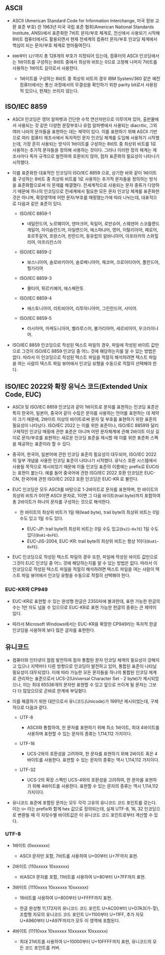 ## ASCII

- ASCII (American Standard Code for Information Interchange, 미국 정보 교환 표준 부호) 란 1963년 미국 국립 표준 협회(American National Standards Institute, ANSI)에서 표준화한 7비트 문자/부호 체계로, 전신에서 사용되기 시작해 8비트 컴퓨터에서도 활용되면서 현재 전세계의 컴퓨터 문자/부호 인코딩 체계에서 핵심이 되는 문자/부호 체계로 받아들여진다.

- `000`부터 `127`까지 총 128개의 부호가 지정되어 있는데, 컴퓨터의 ASCII 인코딩에서는 1바이트를 구성하는 8비트 중에서 최상위 비트는 0으로 고정해 나머지 7비트를 사용하는 1바이트 길이로서 사용한다.

  - 1바이트를 구성하는 8비트 중 최상위 비트의 경우 IBM System/360 같은 예전 컴퓨터에서는 통신 과정에서의 무결성을 확인하기 위한 parity bit로서 사용된 적 있으나, 현재는 쓰이지 않는다.


## ISO/IEC 8859

- ASCII 인코딩은 영어 알파벳과 간단한 수학 연산자만으로 이루어져 있어, 출판물에서 사용되는 것 같은 다양한 문장부호나 유럽 알파벳에서 사용되는 diacritic, 그외 여러 나라의 문자들을 표현하는 데는 제약이 있다. 이를 표현하기 위해 ASCII 기반으로 여러 컴퓨터 제조사에서 독자적인 문자 인코딩 체계를 도입해 사용하기 시작했는데, 가장 흔히 사용되는 방식이 1바이트를 구성하는 8비트 중 최상위 비트를 1로 사용하는 추가적 문자들을 정의해 사용하는 것이다. 그러나 이러한 정의 체계는 제조사마다 독자 규격으로 발전하여 호환되지 않아, 점차 표준화의 필요성이 나타나기 시작했다.

- 이를 표준화한 대표적인 인코딩이 ISO/IEC 8859 으로, 상기한 바와 같이 1바이트를 구성하는 8비트 중 최상위 비트를 1로 사용하는 추가적 문자들을 정의하는 방식을 표준화함으로써 이 문제를 해결했다. 전세계적으로 사용되는 문자 종류가 다양하기 때문에 하나의 인코딩으로 전세계에서 필요한 모든 문자 인코딩 체계를 표준화한 것은 아니며, 확장영역에 어떤 문자/부호를 매핑했는가에 따라 나뉘는데, 대표적으로 다음과 같은 표준이 있다.

  - ISO/IEC 8859-1
    - 네덜란드어, 노르웨이어, 덴마크어, 독일어, 로만슈어, 스웨덴어 스코틀랜드 게일어, 아이슬란드어, 아일랜드어, 에스파냐어, 영어, 이탈리아어, 페로어, 포르투갈어, 프랑스어, 핀란드어, 동유럽의 알바니아어, 아프라카의 스와힐리어, 아프리칸스어

  - ISO/IEC 8859-2
    - 보스니아어, 슬로바키아어, 슬로베니아어, 체코어, 크로아티아어, 폴란드어, 헝가리어

  - ISO/IEC 8859-3
    - 몰타어, 튀르키예어, 에스페란토

  - ISO/IEC 8859-4
    - 에스토니아어, 라트비아어, 리투아니아어, 그린란드어, 사미어.

  - ISO/IEC 8859-5
    - 러시아어, 마케도니아어, 벨라루스어, 불가리아어, 세르비아어, 우크라이나어.

- ISO/IEC 8859 인코딩으로 작성된 텍스트 파일의 경우, 파일에 작성된 바이트 값만으로 그것이 ISO/IEC 8859 인코딩 중 어느 것에 해당하는지를 알 수 있는 방법은 없다. 따라서 이 인코딩으로 작성된 텍스트 파일을 적절히 해석하려면 텍스트 파일을 여는 사람이 텍스트 파일 뷰어에서 인코딩 유형을 수동으로 적절히 선택해야 한다. 


## ISO/IEC 2022와 확장 유닉스 코드(Extended Unix Code, EUC)

- ASCII 및 ISO/IEC 8859 인코딩과 같이 1바이트로 문자를 표현하는 인코딩 표준은 특히 한국어, 일본어, 중국어 같이 수많은 문자를 사용하는 언어를 표현하는 데 제약이 크기 때문에, 2바이트 이상의 바이트로써 문자 및 부호를 표현하기 위한 표준의 필요성이 나타났다. ISO/IEC 2022 는 이를 위한 표준이나, ISO/IEC 8859와 달리 구체적인 인코딩 매핑에 관한 표준은 아니며 어떤 문자체계에 관해 2바이트 이상 길이로 문자/부호를 표현하는 새로운 인코딩 표준을 제시할 때 이를 위한 표준화 스펙을 제공하는 표준이라 할 수 있다.

- 중국어, 한국어, 일본어에 관한 인코딩 표준의 필요성이 대두되어, ISO/IEC 2022 의 일부 개념을 사용한 인코딩 표준이 나타나기 시작했다. 유닉스 호환 시스템에서 사용될 목적으로 제시되었기 때문에 이들 인코딩 표준의 이름에는 prefix로 EUC라는 표현이 붙는다. 예를 들어 중국어에 관한 ISO/IEC 2022 호환 인코딩은 EUC-CN, 한국어에 관한 ISO/IEC 2022 호환 인코딩은 EUC-KR 로 불린다.

- EUC 인코딩은 모두 ASCII를 바탕으로 1-2바이트로 문자를 표현하며, 한 바이트의 최상위 비트가 0이면 ASCII 문자로, 1이면 그 다음 바이트(trail byte)까지 포함하여 총 2바이트가 하나의 문자를 구성하는 것으로 해석한다.

  - 한 바이트의 최상위 비트가 1일 때(lead byte), trail byte의 최상위 비트는 0일 수도 있고 1일 수도 있다.

    - EUC-JP: trail byte의 최상위 비트는 0일 수도 있고(`0x21`-`0x7E`) 1일 수도 있다(`0xA1`-`0xFE`).
    - EUC-JIS-2004, EUC-KR: trail byte의 최상위 비트는 항상 1이다(`0xA1`-`0xFE`).

- EUC 인코딩으로 작성된 텍스트 파일의 경우 또한, 파일에 작성된 바이트 값만으로 그것이 EUC 인코딩 중 어느 것에 해당하는지를 알 수 있는 방법은 없다. 따라서 이 인코딩으로 작성된 텍스트 파일을 적절히 해석하려면 텍스트 파일을 여는 사람이 텍스트 파일 뷰어에서 인코딩 유형을 수동으로 적절히 선택해야 한다. 

### EUC-KR와 CP949

- EUC-KR로 표현할 수 있는 완성형 한글은 2350자에 불과한데, 표현 가능한 한글의 수는 1만 자도 넘을 수 있으므로 EUC-KR로 표현 가능한 한글의 종류는 큰 제약이 있다. 

- 따라서 Microsoft Windows에서는 EUC-KR을 확장한 CP949라는 독자적 한글 인코딩을 사용하여 보다 많은 글자를 표현한다.


## 유니코드

- 컴퓨터와 인터넷이 점점 발전하여 점차 통합된 문자 인코딩 체계의 필요성이 강해지고 있으나 지역마다 다른 방향으로 인코딩이 발전하고 있어, 통합된 표준이 나타날 필요성이 대두되었다. 이에 따라 가능한 모든 문자들을 하나의 통합된 인코딩 체계로 관리하는 표준으로서 UCS-2(Universal Character Set - 2 byte)가 제시되었으나, 이는 최대 65536개의 문자만 표현할 수 있고 앞으로 쓰이게 될 문자는 그보다 더 많았으므로 곧바로 한계에 부딪혔다.

- 이를 해결하기 위한 대안으로서 유니코드(Unicode)가 1991년 제시되었는데, 구체적으로 다음과 같다.

  - UTF-8

    - ASCII와 통합하여, 한 문자를 표현하기 위해 최소 1바이트, 최대 4바이트를 사용하며 표현할 수 있는 문자의 종류는 1,114,112 가지이다.

  - UTF-16

    - UCS-2와의 호환성을 고려하여, 한 문자를 표현하기 위해 2바이트 혹은 4바이트를 사용한다. 표현할 수 있는 문자의 종류는 역시 1,114,112 가지이다.

  - UTF-32

    - UCS-2의 확장 스펙인 UCS-4와의 호환성을 고려하여, 한 문자를 표현하기 위해 4바이트를 사용한다. 표현할 수 있는 문자의 종류는 역시 1,114,112 가지이다.


- 유니코드 표준에 포함된 문자는 모두 각각 고유의 유니코드 코드 포인트를 갖는다. 이는 `U+` 라는 prefix와 함께 hex 값으로 정의되는데, 실제 UTF-8, 16, 32 인코딩으로 변환될 때 각 자릿수별 바이트값은 이 유니코드 코드 포인트로부터 계산할 수 있다.


### UTF-8

- 1바이트 (0xxxxxxx)

  - ASCII 문자만 포함, 7비트를 사용하여 U+00부터 U+7F까지 표현.

- 2바이트 (110xxxxx 10xxxxxx)

  - 비ASCII 문자를 포함, 11비트를 사용하여 U+80부터 U+7FF까지 표현.

- 3바이트 (1110xxxx 10xxxxxx 10xxxxxx)

  - 16비트를 사용하여 U+800부터 U+FFFF까지 표현.

  - 한글 완성형 11,172자의 유니코드 코드 포인트 U+AC00부터 U+D7A3(가-힣), 조합형 자모의 유니코드 코드 포인트 U+1100부터 U+11FF, 추가 자모 U+A960부터 U+A97F까지가 모두 이 영역에 포함된다.

- 4바이트 (11110xxx 10xxxxxx 10xxxxxx 10xxxxxx)

  - 최대 21비트를 사용하여 U+10000부터 U+10FFFF까지 표현, 유니코드의 모든 코드 포인트를 커버.

